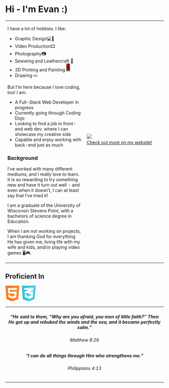 <!--

-->

# Hi - I'm Evan :)

<table>
    <td style="width:50%">
        <body>
            <p> I have a lot of hobbies. I like:</p>
                <ul>
                    <li>Graphic Design💻🎨</li>
                    <li>Video Production🎞️</li>
                    <li>Photography📷</li>
                    <li>Sewwing and Leathercraft 🧵</li>
                    <li>3D Printing and Painting  <img src="./Assets/3d2.png" alt="CSS" height=25px/></li>
                    <li>Drawing ✏️</li>
                </ul>
            <p>But I'm here because I love coding, too! I am:</p>
            <ul>
                <li>A Full-Stack Web Developer in progress</li>
                <li>Currently going through Coding Dojo</li>
                <li>Looking to find a job in front-end web dev. where I can showcase my creative side</li>
                <li>Capable and enjoy working with back-end just as much</li>
            </ul>           
            <h3>Background</h3>
            <p>I’ve worked with many different mediums, and I really love to learn. It is so rewarding to try something new and have it turn out well -  and even when it doesn’t, I can at least say that I’ve tried it!</p>

<p>I am a graduate of the University of Wisconsin Stevens Point, with a bachelors of science degree in Education.</p>

<p>When I am not working on projects, I am thanking God for everything He has given me, living life with my wife and kids, and/or playing video games 🖥️🎮.</p>
<td style="width:50%">
            <img src=./Assets/gallery.gif style="width:500px">
        <div>
            <a href="https://www.evanwiorek.com">Check out more on my website!</a>
            <p> <a href="https://www.figma.com/community/plugin/733025261168520714/Figmotion"></a><p>
        </div>
    </td>
</body>
</table>

<h2>Proficient In</h2>

<img src=./Assets/languages/html.png alt="HTML" height=50px/>&nbsp;&nbsp;<img src="./Assets/languages/css.png" alt="CSS" height=50px/>
<!-- need to add javascript, python, GIT, terminal,
APIS
AJAX
CSS
Bootstrap
jQuery-->

<table>
    <td style="width:50%">
  <h5 align="center"><i>“He said to them, “Why are you afraid, you men of little faith?” Then He got up and rebuked the winds and the sea, and it became perfectly calm.” </i> </h5>
        <h6 align="center">Matthew 8:26</h6>
        <p></p>
        <h5 align="center"><i>“I can do all things through Him who strengthens me.”</i></h5>

  <h6 align="center">Philippians 4:13</h6>
    </td>
    </table>



